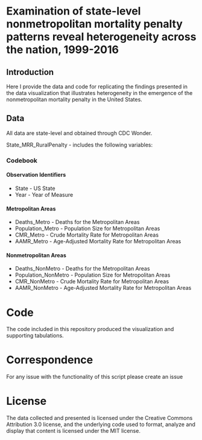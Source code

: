 # Examination of state-level nonmetropolitan mortality penalty patterns reveal heterogeneity across the nation, 1999-2016
## Introduction

Here I provide the data and code for replicating the findings presented in the data visualization that illustrates heterogeneity in the emergence of the nonmetropolitan mortality penalty in the United States.

## Data
All data are state-level and obtained through CDC Wonder. 

State_MRR_RuralPenalty - includes the following variables:

### Codebook

#### Observation Identifiers
* State - US State
* Year - Year of Measure
  
#### Metropolitan Areas
* Deaths_Metro - Deaths for the Metropolitan Areas
* Population_Metro - Population Size for Metropolitan Areas
* CMR_Metro - Crude Mortality Rate for Metropolitan Areas
* AAMR_Metro - Age-Adjusted Mortality Rate for Metropolitan Areas

#### Nonmetropolitan Areas
* Deaths_NonMetro - Deaths for the Metropolitan Areas
* Population_NonMetro - Population Size for Metropolitan Areas
* CMR_NonMetro - Crude Mortality Rate for Metropolitan Areas
* AAMR_NonMetro - Age-Adjusted Mortality Rate for Metropolitan Areas

# Code
The code included in this repository produced the visualization and supporting tabulations.

# Correspondence
For any issue with the functionality of this script please create an issue

# License
The data collected and presented is licensed under the Creative Commons Attribution 3.0 license, and the underlying code used to format, analyze and display that content is licensed under the MIT license.
